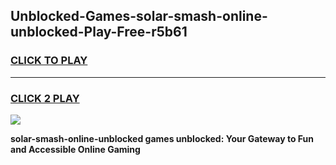 
## Unblocked-Games-solar-smash-online-unblocked-Play-Free-r5b61
<h3>
<a href="https://premium76.site?title=solar-smash-online-unblocked&ref=21A">CLICK TO PLAY</a></h3>
<hr>

<h3>
<a href="https://premium76.site?title=solar-smash-online-unblocked&ref=21A">CLICK 2 PLAY</a>
  
</h3>

<a href="https://premium76.site?title=solar-smash-online-unblocked&ref=21A"><img src="https://clearcache.store/games.png"></a>


**solar-smash-online-unblocked games unblocked: Your Gateway to Fun and Accessible Online Gaming**
